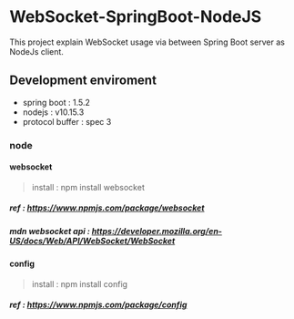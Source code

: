 # WebSocket-SpringBoot-NodeJS
This project explain WebSocket usage via between Spring Boot server as NodeJs client. 

## Development enviroment
* spring boot : 1.5.2
* nodejs : v10.15.3
* protocol buffer : spec 3

### node
#### websocket
> install : npm install websocket
##### ref : https://www.npmjs.com/package/websocket
##### mdn websocket api : https://developer.mozilla.org/en-US/docs/Web/API/WebSocket/WebSocket
#### config
> install : npm install config
##### ref : https://www.npmjs.com/package/config
